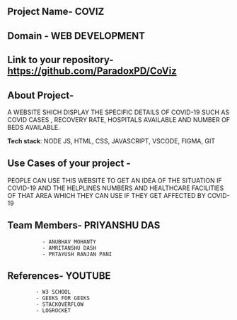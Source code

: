 ## Project Name- COVIZ



## Domain - WEB DEVELOPMENT



## Link to your repository- https://github.com/ParadoxPD/CoViz



## About Project- 
A WEBSITE SHICH DISPLAY THE SPECIFIC DETAILS OF COVID-19 SUCH AS COVID CASES , RECOVERY RATE, HOSPITALS AVAILABLE AND NUMBER OF BEDS AVAILABLE.



**Tech stack**: NODE JS, HTML, CSS, JAVASCRIPT, VSCODE, FIGMA, GIT

 

## Use Cases of your project - 
PEOPLE CAN USE THIS WEBSITE TO GET AN IDEA OF THE SITUATION IF COVID-19 AND THE HELPLINES NUMBERS AND HEALTHCARE FACILITIES OF THAT AREA WHICH THEY CAN USE IF THEY GET AFFECTED BY COVID-19

## Team Members- PRIYANSHU DAS 
               - ANUBHAV MOHANTY
               - AMRITANSHU DASH
               - PRTAYUSH RANJAN PANI

## References- YOUTUBE
             - W3 SCHOOL
             - GEEKS FOR GEEKS
             - STACKOVERFLOW
             - LOGROCKET

